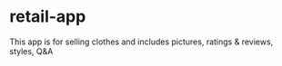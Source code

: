 # retail-app
This app is for selling clothes and includes pictures, ratings &amp; reviews, styles, Q&amp;A
